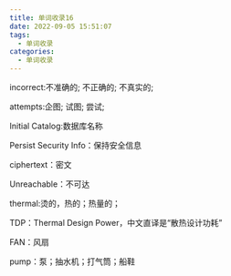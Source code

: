 ```yaml
---
title: 单词收录16
date: 2022-09-05 15:51:07
tags:
  - 单词收录
categories:
  - 单词收录
---
```


incorrect:不准确的; 不正确的; 不真实的;

attempts:企图; 试图; 尝试;

Initial Catalog:数据库名称

Persist Security Info：保持安全信息

<!--more-->

ciphertext：密文

Unreachable：不可达

thermal:烫的，热的；热量的；

TDP：Thermal Design Power，中文直译是“散热设计功耗”

FAN：风扇

pump：泵；抽水机；打气筒；船鞋

